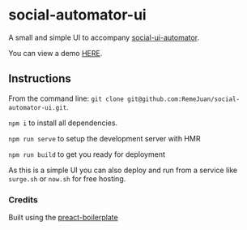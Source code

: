 # social-automator-ui
A small and simple UI to accompany [social-ui-automator](https://github.com/RemeJuan/social-automator).

You can view a demo [HERE](http://social-automator-ui-demo.surge.sh/).

## Instructions
From the command line:
`git clone git@github.com:RemeJuan/social-automator-ui.git`.

`npm i` to install all dependencies.

`npm run serve` to setup the development server with HMR

`npm run build` to get you ready for deployment

As this is a simple UI you can also deploy and run from a service like `surge.sh` or `now.sh` for free hosting.

### Credits

Built using the [preact-boilerplate](https://github.com/developit/preact-boilerplate)
